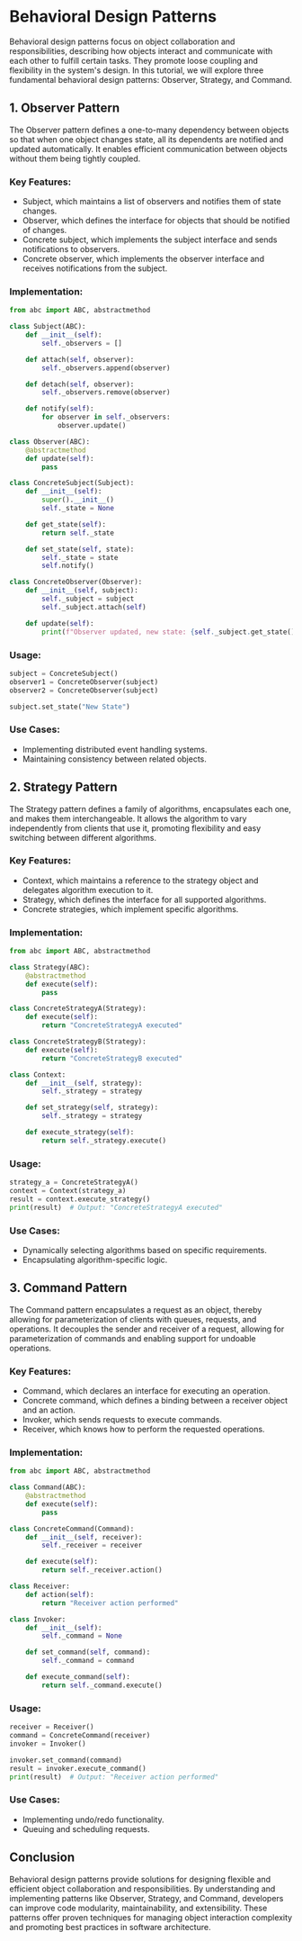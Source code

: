 # Behavioral Design Patterns

Behavioral design patterns focus on object collaboration and responsibilities, describing how objects interact and communicate with each other to fulfill certain tasks. They promote loose coupling and flexibility in the system's design. In this tutorial, we will explore three fundamental behavioral design patterns: Observer, Strategy, and Command.

## 1. Observer Pattern

The Observer pattern defines a one-to-many dependency between objects so that when one object changes state, all its dependents are notified and updated automatically. It enables efficient communication between objects without them being tightly coupled.

### Key Features:

- Subject, which maintains a list of observers and notifies them of state changes.
- Observer, which defines the interface for objects that should be notified of changes.
- Concrete subject, which implements the subject interface and sends notifications to observers.
- Concrete observer, which implements the observer interface and receives notifications from the subject.

### Implementation:

```python
from abc import ABC, abstractmethod

class Subject(ABC):
    def __init__(self):
        self._observers = []

    def attach(self, observer):
        self._observers.append(observer)

    def detach(self, observer):
        self._observers.remove(observer)

    def notify(self):
        for observer in self._observers:
            observer.update()

class Observer(ABC):
    @abstractmethod
    def update(self):
        pass

class ConcreteSubject(Subject):
    def __init__(self):
        super().__init__()
        self._state = None

    def get_state(self):
        return self._state

    def set_state(self, state):
        self._state = state
        self.notify()

class ConcreteObserver(Observer):
    def __init__(self, subject):
        self._subject = subject
        self._subject.attach(self)

    def update(self):
        print(f"Observer updated, new state: {self._subject.get_state()}")
```

### Usage:

```python
subject = ConcreteSubject()
observer1 = ConcreteObserver(subject)
observer2 = ConcreteObserver(subject)

subject.set_state("New State")
```

### Use Cases:

- Implementing distributed event handling systems.
- Maintaining consistency between related objects.

## 2. Strategy Pattern

The Strategy pattern defines a family of algorithms, encapsulates each one, and makes them interchangeable. It allows the algorithm to vary independently from clients that use it, promoting flexibility and easy switching between different algorithms.

### Key Features:

- Context, which maintains a reference to the strategy object and delegates algorithm execution to it.
- Strategy, which defines the interface for all supported algorithms.
- Concrete strategies, which implement specific algorithms.

### Implementation:

```python
from abc import ABC, abstractmethod

class Strategy(ABC):
    @abstractmethod
    def execute(self):
        pass

class ConcreteStrategyA(Strategy):
    def execute(self):
        return "ConcreteStrategyA executed"

class ConcreteStrategyB(Strategy):
    def execute(self):
        return "ConcreteStrategyB executed"

class Context:
    def __init__(self, strategy):
        self._strategy = strategy

    def set_strategy(self, strategy):
        self._strategy = strategy

    def execute_strategy(self):
        return self._strategy.execute()
```

### Usage:

```python
strategy_a = ConcreteStrategyA()
context = Context(strategy_a)
result = context.execute_strategy()
print(result)  # Output: "ConcreteStrategyA executed"
```

### Use Cases:

- Dynamically selecting algorithms based on specific requirements.
- Encapsulating algorithm-specific logic.

## 3. Command Pattern

The Command pattern encapsulates a request as an object, thereby allowing for parameterization of clients with queues, requests, and operations. It decouples the sender and receiver of a request, allowing for parameterization of commands and enabling support for undoable operations.

### Key Features:

- Command, which declares an interface for executing an operation.
- Concrete command, which defines a binding between a receiver object and an action.
- Invoker, which sends requests to execute commands.
- Receiver, which knows how to perform the requested operations.

### Implementation:

```python
from abc import ABC, abstractmethod

class Command(ABC):
    @abstractmethod
    def execute(self):
        pass

class ConcreteCommand(Command):
    def __init__(self, receiver):
        self._receiver = receiver

    def execute(self):
        return self._receiver.action()

class Receiver:
    def action(self):
        return "Receiver action performed"

class Invoker:
    def __init__(self):
        self._command = None

    def set_command(self, command):
        self._command = command

    def execute_command(self):
        return self._command.execute()
```

### Usage:

```python
receiver = Receiver()
command = ConcreteCommand(receiver)
invoker = Invoker()

invoker.set_command(command)
result = invoker.execute_command()
print(result)  # Output: "Receiver action performed"
```

### Use Cases:

- Implementing undo/redo functionality.
- Queuing and scheduling requests.

## Conclusion

Behavioral design patterns provide solutions for designing flexible and efficient object collaboration and responsibilities. By understanding and implementing patterns like Observer, Strategy, and Command, developers can improve code modularity, maintainability, and extensibility. These patterns offer proven techniques for managing object interaction complexity and promoting best practices in software architecture.
